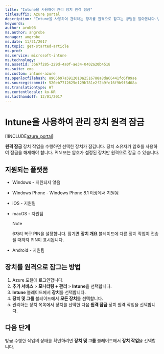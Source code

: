 ```yaml
---
title: "Intune을 사용하여 관리 장치 원격 잠금"
titlesuffix: Azure portal
description: "Intune을 사용하여 관리하는 장치를 원격으로 잠그는 방법을 알아봅니다.\""
keywords: 
author: arob98
ms.author: angrobe
manager: angrobe
ms.date: 11/21/2017
ms.topic: get-started-article
ms.prod: 
ms.service: microsoft-intune
ms.technology: 
ms.assetid: 3b67f285-229d-4a0f-ae34-0402a20b4518
ms.suite: ems
ms.custom: intune-azure
ms.openlocfilehash: 8905b97a5912010a2516788a8da66441fc6f89ae
ms.sourcegitcommit: 520eb7712625e129b781e2f2b9fe16f9b9f3d08a
ms.translationtype: HT
ms.contentlocale: ko-KR
ms.lasthandoff: 12/01/2017
---
```

# <a name="remotely-lock-managed-devices-with-intune"></a>Intune을 사용하여 관리 장치 원격 잠금


[!INCLUDE[azure_portal](./includes/azure_portal.md)]

**원격 잠금** 장치 작업을 수행하면 선택한 장치가 잠깁니다. 장치 소유자가 암호를 사용하여 잠금을 해제해야 합니다. PIN 또는 암호가 설정된 장치만 원격으로 잠글 수 있습니다.

## <a name="supported-platforms"></a>지원되는 플랫폼

- Windows - 지원되지 않음
- Windows Phone - Windows Phone 8.1 이상에서 지원됨
- iOS - 지원됨
- macOS - 지원됨

    > [!Note]  
    > 6자리 복구 PIN을 설정합니다. 잠기면 **장치 개요** 블레이드에 다른 장치 작업이 전송될 때까지 PIN이 표시됩니다.
- Android - 지원됨

## <a name="how-to-remote-lock-a-device"></a>장치를 원격으로 잠그는 방법

1. Azure 포털에 로그인합니다.
2. **추가 서비스** > **모니터링 + 관리** > **Intune**을 선택합니다.
3. **Intune** 블레이드에서 **장치**를 선택합니다.
4. **장치 및 그룹** 블레이드에서 **모든 장치**를 선택합니다.
5. 관리하는 장치 목록에서 장치를 선택한 다음 **원격 잠금** 장치 원격 작업을 선택합니다.

## <a name="next-steps"></a>다음 단계

방금 수행한 작업의 상태를 확인하려면 **장치 및 그룹** 블레이드에서 **장치 작업**을 선택합니다.
